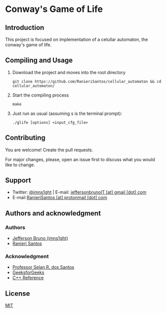 # Conway's Game of Life

## Introduction

This project is focused on implementation of a celullar automaton, the conway's game of life.

## Compiling and Usage

1. Download the project and moves into the root directory
    ```
    git clone https://github.com/RanieriSantos/cellular_automaton && cd cellular_automaton/
    ``` 

2. Start the compiling process
    ```
    make
    ```
3. Just run as usual (assuming `$` is the terminal prompt):
    ```
    ./glife [options] <input_cfg_file>
    ```

## Contributing
You are welcome! Create the pull requests. 

For major changes, please, open an issue first to discuss what you would like to change.

## Support
* Twitter: [@imns1ght](https://twitter.com/imns1ght) | E-mail: [jeffersonbrunoIT [at] gmail [dot] com](mailto:jeffersonbrunoit@gmail.com)
* E-mail [RanieriSantos [at] protonmail [dot] com](mailto:RanieriSantos@protonmail.com)

## Authors and acknowledgment
### Authors
* [Jefferson Bruno (imns1ght)](https://imns1ght.github.io)
* [Ranieri Santos](https://github.com/RanieriSantos)

### Acknowledgment
* [Professor Selan R. dos Santos](https://www.dimap.ufrn.br/~selan/)
* [GeeksforGeeks](https://www.geeksforgeeks.org/)
* [C++ Reference](https://en.cppreference.com/w/)

## License
[MIT](https://choosealicense.com/licenses/mit/)